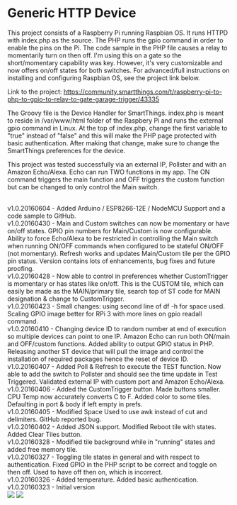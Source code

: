 # Generic HTTP Device

This project consists of a Raspberry Pi running Raspbian OS. It runs HTTPD with index.php as the source. The PHP runs the gpio command in order to enable the pins on the Pi. The code sample in the PHP file causes a relay to momentarily turn on then off. I'm using this on a gate so the short/momentary capability was key. However, it's very customizable and now offers on/off states for both switches. For advanced/full instructions on installing and configuring Raspbian OS, see the project link below.

Link to the project: https://community.smartthings.com/t/raspberry-pi-to-php-to-gpio-to-relay-to-gate-garage-trigger/43335

The Groovy file is the Device Handler for SmartThings.
index.php is meant to reside in /var/www/html folder of the Raspbery Pi and runs the external gpio command in Linux.
At the top of index.php, change the first variable to "true" instead of "false" and this will make the PHP page protected with basic authentication. After making that change, make sure to change the SmartThings preferences for the device.

This project was tested successfully via an external IP, Pollster and with an Amazon Echo/Alexa. Echo can run TWO functions in my app. The ON command triggers the main function and OFF triggers the custom function but can be changed to only control the Main switch.

</br>v1.0.20160604 - Added Arduino / ESP8266-12E / NodeMCU Support and a code sample to GitHub.
</br>v1.0.20160430 - Main and Custom switches can now be momentary or have on/off states. GPIO pin numbers for Main/Custom is now configurable. Ability to force Echo/Alexa to be restricted in controlling the Main switch when running ON/OFF commands when configured to be stateful ON/OFF (not momentary). Refresh works and updates Main/Custom tile per the GPIO pin status. Version contains lots of enhancements, bug fixes and future proofing.
</br>v1.0.20160428 - Now able to control in preferences whether CustomTrigger is momentary or has states like on/off. This is the CUSTOM tile, which can easily be made as the MAIN/primary tile, search top of ST code for MAIN designation & change to CustomTrigger.
</br>v1.0.20160423 - Small changes: using second line of df -h for space used. Scaling GPIO image better for RPi 3 with more lines on gpio readall command.
</br>v1.0.20160410 - Changing device ID to random number at end of execution so multiple devices can point to one IP. Amazon Echo can run both ON/main and OFF/custom functions. Added ability to output GPIO status in PHP. Releasing another ST device that will pull the image and control the installation of required packages hence the reset of device ID.
</br>v1.0.20160407 - Added Poll & Refresh to execute the TEST function. Now able to add the switch to Pollster and should see the time update in Test Triggered. Validated external IP with custom port and Amazon Echo/Alexa.
</br>v1.0.20160406 - Added the CustomTrigger button. Made buttons smaller. CPU Temp now accurately converts C to F. Added color to some tiles. Defaulting in port & body if left empty in prefs.
</br>v1.0.20160405 - Modified Space Used to use awk instead of cut and delimiters. GitHub reported bug.
</br>v1.0.20160402 - Added JSON support. Modified Reboot tile with states. Added Clear Tiles button.
</br>v1.0.20160328 - Modified tile background while in "running" states and added free memory tile.
</br>v1.0.20160327 - Toggling tile states in general and with respect to authentication. Fixed GPIO in the PHP script to be correct and toggle on then off. Used to have off then on, which is incorrect.
</br>v1.0.20160326 - Added temperature. Added basic authentication.
</br>v1.0.20160323 - Initial version
</br>
<img src="https://raw.githubusercontent.com/JZ-SmartThings/SmartThings/master/Devices/Generic%20HTTP%20Device/Screenshot_Android_App.png">
<img src="https://raw.githubusercontent.com/JZ-SmartThings/SmartThings/master/Devices/Generic%20HTTP%20Device/Screenshot_PHP_Page.png">